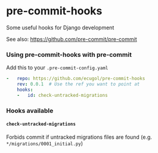 pre-commit-hooks
================

Some useful hooks for Django development

See also: https://github.com/pre-commit/pre-commit

### Using pre-commit-hooks with pre-commit

Add this to your `.pre-commit-config.yaml`

```yaml
-   repo: https://github.com/ecugol/pre-commit-hooks
    rev: 0.0.1  # Use the ref you want to point at
    hooks:
    -   id: check-untracked-migrations
```

### Hooks available

#### `check-untracked-migrations`

Forbids commit if untracked migrations files are found (e.g. `*/migrations/0001_initial.py`)
